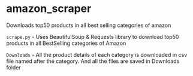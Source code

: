 # amazon_scraper
Downloads top50 products in all best selling categories of amazon


`scrape.py` - Uses BeautifulSoup & Requests library to download top50 products in all BestSelling categories of Amazon<br>

 `Downloads` - All the product details of each category is downloaded in csv file named after the category. And all the files are saved in Downloads folder
